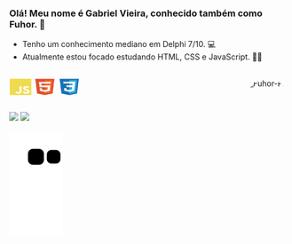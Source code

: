 ### Olá! Meu nome é Gabriel Vieira, conhecido também como Fuhor. 👋


- Tenho um conhecimento mediano em Delphi 7/10. 💻
- Atualmente estou focado estudando HTML, CSS e JavaScript. 👨‍💻

<div style="display: inline_block"><br>
  <img align="center" alt="Fuhor-Js" height="30" width="40" src="https://raw.githubusercontent.com/devicons/devicon/master/icons/javascript/javascript-plain.svg">
  <img align="center" alt="Fuhor-HTML" height="30" width="40" src="https://raw.githubusercontent.com/devicons/devicon/master/icons/html5/html5-original.svg">
  <img align="center" alt="Fuhor-CSS" height="30" width="40" src="https://raw.githubusercontent.com/devicons/devicon/master/icons/css3/css3-original.svg">
  <img align="right" alt="Fuhor-Pic" height="150" style="border-radius:50px;" src="https://i.redd.it/r9i4b4833xm21.jpg">
</div>

##
 
<div> 
  <a href="https://instagram.com/gabrielfuhor" target="_blank"><img src="https://img.shields.io/badge/-Instagram-%23E4405F?style=for-the-badge&logo=instagram&logoColor=white" target="_blank"></a>
  <a href = "mailto:@gabrielp.cacamba@gmail.com"><img src="https://img.shields.io/badge/-Gmail-%23333?style=for-the-badge&logo=gmail&logoColor=white" target="_blank">
  </a>
  
  ![snake gif](https://github.com/Fuhor/Fuhor/blob/output/github-contribution-grid-snake.svg)  

</div>
